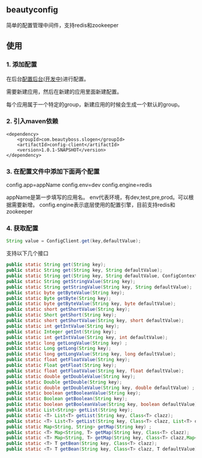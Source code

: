 ## beautyconfig

简单的配置管理中间件，支持redis和zookeeper


## 使用 

### 1. 添加配置

在后台[配置后台(开发中)](http://beautyboss.me/)进行配置。

需要新建应用，然后在新建的应用里面新建配置。

每个应用属于一个特定的group，新建应用的时候会生成一个默认的group。

### 2. 引入maven依赖

```
<dependency>
    <groupId>com.beautyboss.slogen</groupId>
    <artifactId>config-client</artifactId>
    <version>1.0.1-SNAPSHOT</version>
</dependency>
```

### 3. 在配置文件中添加下面两个配置

config.app=appName
config.env=dev
config.engine=redis

appName是第一步填写的应用名。
env代表环境，有dev,test,pre,prod。可以根据需要新增。
config.engine表示底层使用的配置引擎，目前支持redis和zookeeper

### 4. 获取配置

```java
String value = ConfigClient.get(key,defaultValue);
```

支持以下几个接口

```java
public static String get(String key); 
public static String get(String key, String defaultValue);
public static String get(String key, String defaultValue, ConfigContext context);
public static String getStringValue(String key);
public static String getStringValue(String key, String defaultValue);
public static byte getByteValue(String key);
public static Byte getByte(String key);
public static byte getByteValue(String key, byte defaultValue);
public static short getShortValue(String key);
public static Short getShort(String key);
public static short getShortValue(String key, short defaultValue);
public static int getIntValue(String key);
public static Integer getInt(String key);
public static int getIntValue(String key, int defaultValue);
public static long getLongValue(String key) ;
public static Long getLong(String key);
public static long getLongValue(String key, long defaultValue);
public static float getFloatValue(String key);
public static Float getFloat(String key);
public static float getFloatValue(String key, float defaultValue);
public static double getDoubleValue(String key);
public static Double getDouble(String key);
public static double getDoubleValue(String key, double defaultValue) ;
public static boolean getBooleanValue(String key);
public static Boolean getBoolean(String key);
public static boolean getBooleanValue(String key, boolean defaultValue);
public static List<String> getList(String key);
public static <T> List<T> getList(String key, Class<T> clazz);
public static <T> List<T> getList(String key, Class<T> clazz, List<T> defaultValue) ;
public static Map<String, String> getMap(String key) ;
public static <T> Map<String, T> getMap(String key, Class<T> clazz);
public static <T> Map<String, T> getMap(String key, Class<T> clazz,Map<String, T> defaultValue);
public static <T> T getBean(String key, Class<T> clazz);
public static <T> T getBean(String key, Class<T> clazz, T defaultValue);

```
